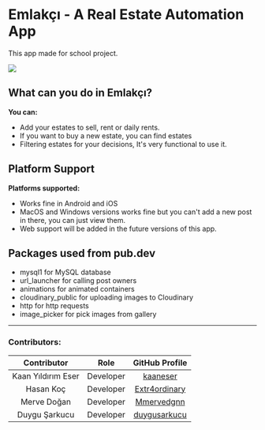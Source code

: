 # Emlakçı - A Real Estate Automation App

This app made for school project.

<div class="row">
  <img src="emlakcipresentation.png"/>
</div>

## What can you do in Emlakçı?

**You can:**
 - Add your estates to sell, rent or daily rents.
 - If you want to buy a new estate, you can find estates
 - Filtering estates for your decisions, It's very functional to use it.

## Platform Support

**Platforms supported:**
 - Works fine in Android and iOS
 - MacOS and Windows versions works fine but you can't add a new post in there, you can just view them.
 - Web support will be added in the future versions of this app.

## Packages used from pub.dev

 - mysql1 for MySQL database
 - url_launcher for calling post owners
 - animations for animated containers
 - cloudinary_public for uploading images to Cloudinary
 - http for http requests
 - image_picker for pick images from gallery

---

### Contributors:

Contributor  | Role | GitHub Profile |
:-------------: | :-------------: | :-------------: |
Kaan Yıldırım Eser  | Developer | [kaaneser](https://www.github.com/kaaneser) |
Hasan Koç  |  Developer | [Extr4ordinary](https://www.github.com/Extr4ordinary) |
| Merve Doğan | Developer | [Mmervedgnn](https://www.github.com/Mmervedgnn) |
| Duygu Şarkucu | Developer | [duygusarkucu](https://www.github.com/duygusarkucu) |
